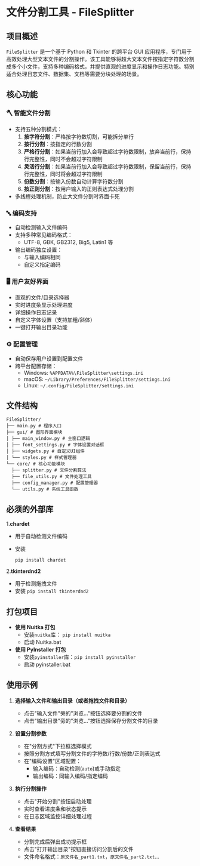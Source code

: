 # 文件分割工具 - FileSplitter

## 项目概述
`FileSplitter` 是一个基于 Python 和 Tkinter 的跨平台 GUI 应用程序，专门用于高效处理大型文本文件的分割操作。该工具能够将超大文本文件按指定字符数分割成多个小文件，支持多种编码格式，并提供直观的进度显示和操作日志功能。特别适合处理日志文件、数据集、文档等需要分块处理的场景。

## 核心功能
### 🪓 智能文件分割
- 支持五种分割模式：
  1. **按字符分割**：严格按字符数切割，可能拆分单行
  2. **按行分割**：按指定的行数分割
  3. **严格行分割**：如果当前行加入会导致超过字符数限制，放弃当前行，保持行完整性，同时不会超过字符限制
  4. **灵活行分割**：如果当前行加入会导致超过字符数限制，保留当前行，保持行完整性，同时将会超过字符限制
  5. **份数分割**：按输入份数自动计算字符数分割
  6. **按正则分割**：按用户输入的正则表达式处理分割
- 多线程处理机制，防止大文件分割时界面卡死

### 🔤 编码支持
- 自动检测输入文件编码
- 支持多种常见编码格式：
  - UTF-8, GBK, GB2312, Big5, Latin1 等
- 输出编码独立设置：
  - 与输入编码相同
  - 自定义指定编码

### 🖥️ 用户友好界面
- 直观的文件/目录选择器
- 实时进度条显示处理进度
- 详细操作日志记录
- 自定义字体设置（支持加粗/斜体）
- 一键打开输出目录功能

### ⚙️ 配置管理
- 自动保存用户设置到配置文件
- 跨平台配置存储：
  - Windows: `%APPDATA%\FileSplitter\settings.ini`
  - macOS: `~/Library/Preferences/FileSplitter/settings.ini`
  - Linux: `~/.config/FileSplitter/settings.ini`


## 文件结构

```
FileSplitter/
├── main.py # 程序入口
├── gui/ # 图形界面模块
│ ├── main_window.py # 主窗口逻辑
│ ├── font_settings.py # 字体设置对话框
│ ├── widgets.py # 自定义UI组件
│ └── styles.py # 样式管理器
└── core/ # 核心功能模块
  ├── splitter.py # 文件分割算法
  ├── file_utils.py # 文件处理工具
  ├── config_manager.py # 配置管理器
  └── utils.py # 系统工具函数
```

## 必须的外部库

1.**chardet**

- 用于自动检测文件编码
- 安装

   ```
   pip install chardet
   ```
2.**tkinterdnd2**

- 用于检测拖拽文件
- 安装 ```pip install tkinterdnd2```

## 打包项目
- **使用 Nuitka 打包**
  - 安装`nuitka`库： ```pip install nuitka```
  - 启动 Nuitka.bat
- **使用 PyInstaller 打包**
  - 安装`pyinstaller`库：```pip install pyinstaller```
  - 启动 pyinstaller.bat


## 使用示例
1. **选择输入文件和输出目录（或者拖拽文件和目录）**
   - 点击"输入文件"旁的"浏览..."按钮选择要分割的文件
   - 点击"输出目录"旁的"浏览..."按钮选择保存分割文件的目录

2. **设置分割参数**
   - 在"分割方式"下拉框选择模式
   - 按照分割方式填写分割文件的字符数/行数/份数/正则表达式
   - 在"编码设置"区域配置：
     - 输入编码：自动检测(`auto`)或手动指定
     - 输出编码：同输入编码/指定编码

3. **执行分割操作**
   - 点击"开始分割"按钮启动处理
   - 实时查看进度条和状态提示
   - 在日志区域监控详细处理过程

4. **查看结果**
   - 分割完成后弹出成功提示框
   - 点击"打开输出目录"按钮直接访问分割后的文件
   - 文件命名格式：`原文件名_part1.txt`，`原文件名_part2.txt`...
